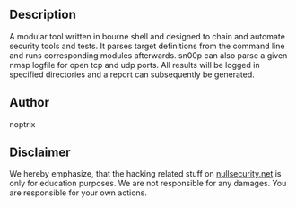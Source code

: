 Description
-----------
A modular tool written in bourne shell and designed to chain and automate
security tools and tests. It parses target definitions from the command line and
runs corresponding modules afterwards. sn00p can also parse a given nmap logfile
for open tcp and udp ports. All results will be logged in specified directories
and a report can subsequently be generated.

Author
------
noptrix

Disclaimer
----------
We hereby emphasize, that the hacking related stuff on
[nullsecurity.net](http://nullsecurity.net) is only for education purposes.
We are not responsible for any damages. You are responsible for your own
actions.
